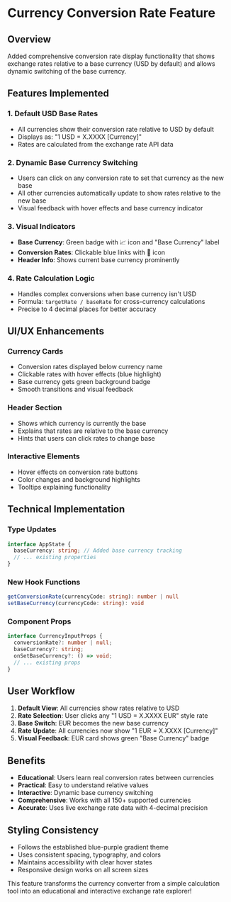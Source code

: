 # Currency Conversion Rate Feature

## Overview
Added comprehensive conversion rate display functionality that shows exchange rates relative to a base currency (USD by default) and allows dynamic switching of the base currency.

## Features Implemented

### 1. **Default USD Base Rates**
- All currencies show their conversion rate relative to USD by default
- Displays as: "1 USD = X.XXXX [Currency]"
- Rates are calculated from the exchange rate API data

### 2. **Dynamic Base Currency Switching**
- Users can click on any conversion rate to set that currency as the new base
- All other currencies automatically update to show rates relative to the new base
- Visual feedback with hover effects and base currency indicator

### 3. **Visual Indicators**
- **Base Currency**: Green badge with 📈 icon and "Base Currency" label
- **Conversion Rates**: Clickable blue links with 🔄 icon
- **Header Info**: Shows current base currency prominently

### 4. **Rate Calculation Logic**
- Handles complex conversions when base currency isn't USD
- Formula: `targetRate / baseRate` for cross-currency calculations
- Precise to 4 decimal places for better accuracy

## UI/UX Enhancements

### Currency Cards
- Conversion rates displayed below currency name
- Clickable rates with hover effects (blue highlight)
- Base currency gets green background badge
- Smooth transitions and visual feedback

### Header Section
- Shows which currency is currently the base
- Explains that rates are relative to the base currency
- Hints that users can click rates to change base

### Interactive Elements
- Hover effects on conversion rate buttons
- Color changes and background highlights
- Tooltips explaining functionality

## Technical Implementation

### Type Updates
```typescript
interface AppState {
  baseCurrency: string; // Added base currency tracking
  // ... existing properties
}
```

### New Hook Functions
```typescript
getConversionRate(currencyCode: string): number | null
setBaseCurrency(currencyCode: string): void
```

### Component Props
```typescript
interface CurrencyInputProps {
  conversionRate?: number | null;
  baseCurrency?: string;
  onSetBaseCurrency?: () => void;
  // ... existing props
}
```

## User Workflow

1. **Default View**: All currencies show rates relative to USD
2. **Rate Selection**: User clicks any "1 USD = X.XXXX EUR" style rate
3. **Base Switch**: EUR becomes the new base currency
4. **Rate Update**: All currencies now show "1 EUR = X.XXXX [Currency]"
5. **Visual Feedback**: EUR card shows green "Base Currency" badge

## Benefits

- **Educational**: Users learn real conversion rates between currencies
- **Practical**: Easy to understand relative values
- **Interactive**: Dynamic base currency switching
- **Comprehensive**: Works with all 150+ supported currencies
- **Accurate**: Uses live exchange rate data with 4-decimal precision

## Styling Consistency

- Follows the established blue-purple gradient theme
- Uses consistent spacing, typography, and colors
- Maintains accessibility with clear hover states
- Responsive design works on all screen sizes

This feature transforms the currency converter from a simple calculation tool into an educational and interactive exchange rate explorer!
